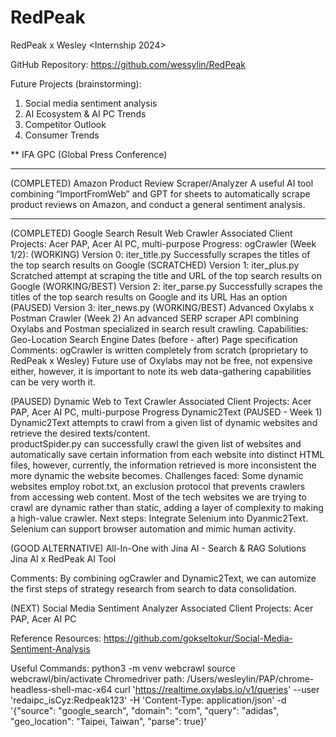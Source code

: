 # RedPeak
RedPeak x Wesley <Internship 2024>

GitHub Repository: https://github.com/wessylin/RedPeak

Future Projects (brainstorming):
1. Social media sentiment analysis
2. AI Ecosystem & AI PC Trends
3. Competitor Outlook
4. Consumer Trends

** IFA GPC (Global Press Conference)
_________________________________________________________________________________________________________________________________________________________________________________________

(COMPLETED) Amazon Product Review Scraper/Analyzer
A useful AI tool combining “ImportFromWeb” and GPT for sheets to automatically scrape product reviews on Amazon, and conduct a general sentiment analysis.
_________________________________________________________________________________________________________________________________________________________________________________________

(COMPLETED) Google Search Result Web Crawler
Associated Client Projects: Acer PAP, Acer AI PC, multi-purpose
Progress:
ogCrawler (Week 1/2):
(WORKING) Version 0: iter_title.py 
Successfully scrapes the titles of the top search results on Google
(SCRATCHED) Version 1: iter_plus.py 
Scratched attempt at scraping the title and URL of the top search results on Google
(WORKING/BEST) Version 2: iter_parse.py
Successfully scrapes the titles of the top search results on Google and its URL
Has an option 
(PAUSED) Version 3: iter_news.py
(WORKING/BEST) Advanced Oxylabs x Postman Crawler (Week 2)
An advanced SERP scraper API combining Oxylabs and Postman specialized in search result crawling.
Capabilities:
Geo-Location
Search Engine
Dates (before - after)
Page specification 
Comments: 
ogCrawler is written completely from scratch (proprietary to RedPeak x Wesley)
Future use of Oxylabs may not be free, not expensive either, however, it is important to note its web data-gathering capabilities can be very worth it.

(PAUSED) Dynamic Web to Text Crawler
Associated Client Projects: Acer PAP, Acer AI PC, multi-purpose
Progress
Dynamic2Text (PAUSED - Week 1) 
Dynamic2Text attempts to crawl from a given list of dynamic websites and retrieve the desired texts/content.  
productSpider.py can successfully crawl the given list of websites and automatically save certain information from each website into distinct HTML files, however, currently, the information retrieved is more inconsistent the more dynamic the website becomes.
Challenges faced:
Some dynamic websites employ robot.txt, an exclusion protocol that prevents crawlers from accessing web content.
Most of the tech websites we are trying to crawl are dynamic rather than static, adding a layer of complexity to making a high-value crawler. 
Next steps:
Integrate Selenium into Dyanmic2Text. Selenium can support browser automation and mimic human activity. 

(GOOD ALTERNATIVE) All-In-One with Jina AI - Search & RAG Solutions
Jina AI x RedPeak AI Tool


Comments:
By combining ogCrawler and Dynamic2Text, we can automize the first steps of strategy research from search to data consolidation. 



(NEXT) Social Media Sentiment Analyzer
Associated Client Projects: Acer PAP, Acer AI PC


Reference Resources: 
https://github.com/gokseltokur/Social-Media-Sentiment-Analysis

Useful Commands:
python3 -m venv webcrawl
source webcrawl/bin/activate 
Chromedriver path: /Users/wesleylin/PAP/chrome-headless-shell-mac-x64
curl 'https://realtime.oxylabs.io/v1/queries' --user 'redaipc_isCyz:Redpeak123' -H 'Content-Type: application/json' -d '{"source": "google_search", "domain": "com", "query": "adidas", "geo_location": "Taipei, Taiwan", "parse": true}'
